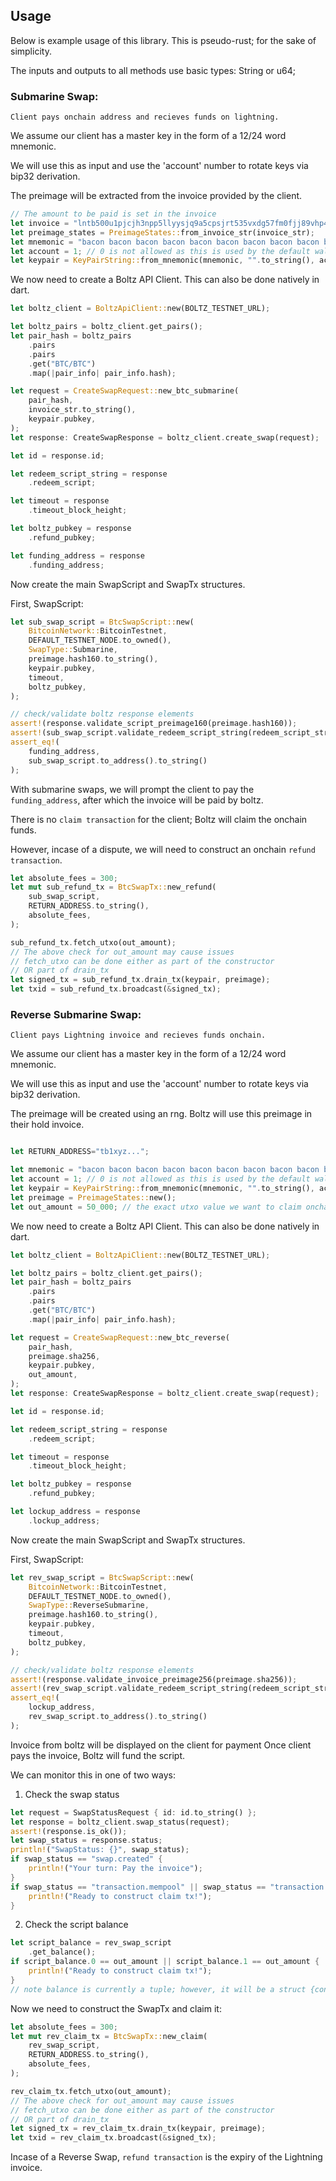 ## Usage

Below is example usage of this library. This is pseudo-rust; for the sake of simplicity.

The inputs and outputs to all methods use basic types: String or u64; 

### Submarine Swap:

`Client pays onchain address and recieves funds on lightning.`

We assume our client has a master key in the form of a 12/24 word mnemonic.

We will use this as input and use the 'account' number to rotate keys via bip32 derivation.

The preimage will be extracted from the invoice provided by the client.

```rust
// The amount to be paid is set in the invoice
let invoice = "lntb500u1pjcjh3npp5llyysjq9a5cpsjrt535vxdg57fm0fjj89vhp4k5jz8kx8t8p9u3qdq9d9h8gxqyjw5qcqp2sp5ucymlq0czg73wgkzdwc70va8kdj3zt2lfgtq3z5javzkz0ptdlpqrzjq2gyp9za7vc7vd8m59fvu63pu00u4pak35n4upuv4mhyw5l586dvkfkdwyqqq4sqqyqqqqqpqqqqqzsqqc9qyyssqn09n6lg8uvq7lur4e6r0rzy6jep9ja2tw48pn2m97e39c3652qekmx9mupjr0reun3rtcsxfm8fyksztac0zrn6w5q3phgf7tzfxthcqu9ex3q";
let preimage_states = PreimageStates::from_invoice_str(invoice_str);
let mnemonic = "bacon bacon bacon bacon bacon bacon bacon bacon bacon bacon bacon bacon bacon bacon bacon bacon bacon bacon bacon bacon bacon bacon bacon bacon";
let account = 1; // 0 is not allowed as this is used by the default wallet
let keypair = KeyPairString::from_mnemonic(mnemonic, "".to_string(), account);

```

We now need to create a Boltz API Client. This can also be done natively in dart.

```rust
let boltz_client = BoltzApiClient::new(BOLTZ_TESTNET_URL);

let boltz_pairs = boltz_client.get_pairs();
let pair_hash = boltz_pairs
    .pairs
    .pairs
    .get("BTC/BTC")
    .map(|pair_info| pair_info.hash);

let request = CreateSwapRequest::new_btc_submarine(
    pair_hash,
    invoice_str.to_string(),
    keypair.pubkey,
);
let response: CreateSwapResponse = boltz_client.create_swap(request);

let id = response.id;

let redeem_script_string = response
    .redeem_script;

let timeout = response
    .timeout_block_height;

let boltz_pubkey = response
    .refund_pubkey;

let funding_address = response
    .funding_address;


```
Now create the main SwapScript and SwapTx structures.

First, SwapScript:

```rust
let sub_swap_script = BtcSwapScript::new(
    BitcoinNetwork::BitcoinTestnet,
    DEFAULT_TESTNET_NODE.to_owned(),
    SwapType::Submarine,
    preimage.hash160.to_string(),
    keypair.pubkey,
    timeout,
    boltz_pubkey,
);

// check/validate boltz response elements
assert!(response.validate_script_preimage160(preimage.hash160));
assert!(sub_swap_script.validate_redeem_script_string(redeem_script_string));
assert_eq!(
    funding_address,
    sub_swap_script.to_address().to_string()
);
```
With submarine swaps, we will prompt the client to pay the `funding_address`,
after which the invoice will be paid by boltz.

There is no `claim transaction` for the client; Boltz will claim the onchain funds.

However, incase of a dispute, we will need to construct an onchain `refund transaction`.

```rust
let absolute_fees = 300;
let mut sub_refund_tx = BtcSwapTx::new_refund(
    sub_swap_script,
    RETURN_ADDRESS.to_string(),
    absolute_fees,
);

sub_refund_tx.fetch_utxo(out_amount);
// The above check for out_amount may cause issues
// fetch_utxo can be done either as part of the constructor
// OR part of drain_tx
let signed_tx = sub_refund_tx.drain_tx(keypair, preimage);
let txid = sub_refund_tx.broadcast(&signed_tx);
```

### Reverse Submarine Swap:

`Client pays Lightning invoice and recieves funds onchain.`

We assume our client has a master key in the form of a 12/24 word mnemonic.

We will use this as input and use the 'account' number to rotate keys via bip32 derivation.

The preimage will be created using an rng. Boltz will use this preimage in their hold invoice.


```rust

let RETURN_ADDRESS="tb1xyz...";

let mnemonic = "bacon bacon bacon bacon bacon bacon bacon bacon bacon bacon bacon bacon bacon bacon bacon bacon bacon bacon bacon bacon bacon bacon bacon bacon";
let account = 1; // 0 is not allowed as this is used by the default wallet
let keypair = KeyPairString::from_mnemonic(mnemonic, "".to_string(), account);
let preimage = PreimageStates::new();
let out_amount = 50_000; // the exact utxo value we want to claim onchain
```

We now need to create a Boltz API Client. This can also be done natively in dart.

```rust
let boltz_client = BoltzApiClient::new(BOLTZ_TESTNET_URL);

let boltz_pairs = boltz_client.get_pairs();
let pair_hash = boltz_pairs
    .pairs
    .pairs
    .get("BTC/BTC")
    .map(|pair_info| pair_info.hash);

let request = CreateSwapRequest::new_btc_reverse(
    pair_hash,
    preimage.sha256,
    keypair.pubkey,
    out_amount,
);
let response: CreateSwapResponse = boltz_client.create_swap(request);

let id = response.id;

let redeem_script_string = response
    .redeem_script;

let timeout = response
    .timeout_block_height;

let boltz_pubkey = response
    .refund_pubkey;

let lockup_address = response
    .lockup_address;

```

Now create the main SwapScript and SwapTx structures.

First, SwapScript:

```rust
let rev_swap_script = BtcSwapScript::new(
    BitcoinNetwork::BitcoinTestnet,
    DEFAULT_TESTNET_NODE.to_owned(),
    SwapType::ReverseSubmarine,
    preimage.hash160.to_string(),
    keypair.pubkey,
    timeout,
    boltz_pubkey,
);

// check/validate boltz response elements
assert!(response.validate_invoice_preimage256(preimage.sha256));
assert!(rev_swap_script.validate_redeem_script_string(redeem_script_string));
assert_eq!(
    lockup_address,
    rev_swap_script.to_address().to_string()
);
```


Invoice from boltz will be displayed on the client for payment
Once client pays the invoice, Boltz will fund the script.

We can monitor this in one of two ways: 

1. Check the swap status

```rust
let request = SwapStatusRequest { id: id.to_string() };
let response = boltz_client.swap_status(request);
assert!(response.is_ok());
let swap_status = response.status;
println!("SwapStatus: {}", swap_status);
if swap_status == "swap.created" {
    println!("Your turn: Pay the invoice");
}
if swap_status == "transaction.mempool" || swap_status == "transaction.confirmed"{
    println!("Ready to construct claim tx!");
}
```

2. Check the script balance

```rust
let script_balance = rev_swap_script
    .get_balance();
if script_balance.0 == out_amount || script_balance.1 == out_amount {
    println!("Ready to construct claim tx!");
}
// note balance is currently a tuple; however, it will be a struct {confirmed: u64 ,unconfirmed: u64}
```

Now we need to construct the SwapTx and claim it:

```rust
let absolute_fees = 300;
let mut rev_claim_tx = BtcSwapTx::new_claim(
    rev_swap_script,
    RETURN_ADDRESS.to_string(),
    absolute_fees,
);

rev_claim_tx.fetch_utxo(out_amount);
// The above check for out_amount may cause issues
// fetch_utxo can be done either as part of the constructor
// OR part of drain_tx
let signed_tx = rev_claim_tx.drain_tx(keypair, preimage);
let txid = rev_claim_tx.broadcast(&signed_tx);
```

Incase of a Reverse Swap, `refund transaction` is the expiry of the Lightning invoice.